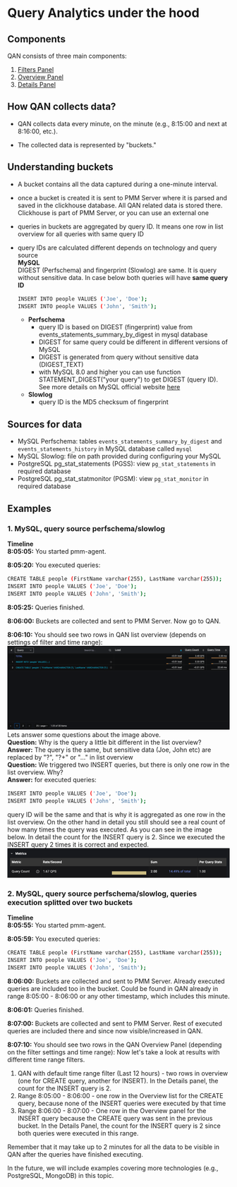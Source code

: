 # Query Analytics under the hood

## Components
QAN consists of three main components:
1. [Filters Panel](../get-started/./query-analytics.md#filters-panel)
2. [Overview Panel](../get-started./query-analytics.md#overview-panel)
3. [Details Panel](../get-started./query-analytics.md#details-panel)

## How QAN collects data?
- QAN collects data every minute, on the minute (e.g., 8:15:00 and next at 8:16:00, etc.).

- The collected data is represented by "buckets."

## Understanding buckets
- A bucket contains all the data captured during a one-minute interval.

- once a bucket is created it is sent to PMM Server where it is parsed and saved in the clickhouse database. All QAN related data is stored there. Clickhouse is part of PMM Server, or you can use an external one
- queries in buckets are aggregated by query ID. It means one row in list overview for all queries with same query ID
- query IDs are calculated different depends on technology and query source  
**MySQL**   
DIGEST (Perfschema) and fingerprint (Slowlog) are same. It is query without sensitive data. In case below both queries will have **same query ID**  
    ```sh
    INSERT INTO people VALUES ('Joe', 'Doe'); 
    INSERT INTO people VALUES ('John', 'Smith'); 
    ``` 
    - **Perfschema** 
        - query ID is based on DIGEST (fingerprint) value from events_statements_summary_by_digest in mysql database 
        - DIGEST for same query could be different in different versions of MySQL 
        - DIGEST is generated from query without sensitive data (DIGEST_TEXT)
        - with MySQL 8.0 and higher you can use function STATEMENT_DIGEST("your query") to get DIGEST (query ID). See more details on MySQL official website [here](https://dev.mysql.com/doc/refman/8.0/en/encryption-functions.html#function_statement-digest "MySQL Perfschema digest details") 
    - **Slowlog** 
        - query ID is the MD5 checksum of fingerprint

## Sources for data
- MySQL Perfschema: tables `events_statements_summary_by_digest` and `events_statements_history` in MySQL database called `mysql`
- MySQL Slowlog: file on path provided during configuring your MySQL
- PostgreSQL pg_stat_statements (PGSS): view `pg_stat_statements` in required database
- PostgreSQL pg_stat_statmonitor (PGSM): view `pg_stat_monitor` in required database

## Examples
### 1. MySQL, query source perfschema/slowlog
**Timeline**   
**8:05:05:** You started pmm-agent.

**8:05:20:** You executed queries:
```sh 
CREATE TABLE people (FirstName varchar(255), LastName varchar(255));
INSERT INTO people VALUES ('Joe', 'Doe');
INSERT INTO people VALUES ('John', 'Smith');
```
**8:05:25:** Queries finished.

**8:06:00:** Buckets are collected and sent to PMM Server. Now go to QAN.

**8:06:10:** You should see two rows in QAN list overview (depends on settings of filter and time range):
![QAN MySQL Example 1 List Overview](../_images/PMM_Query_Analytics_Example1_Overview.png) 
Lets answer some questions about the image above.   
**Question:** Why is the query a little bit different in the list overview?   
**Answer:** The query is the same, but sensitive data (Joe, John etc) are replaced by "?", "?+" or "..." in list overview  
**Question:** We triggered two INSERT queries, but there is only one row in the list overview. Why?   
**Answer:** for executed queries: 
```sh 
INSERT INTO people VALUES ('Joe', 'Doe');
INSERT INTO people VALUES ('John', 'Smith');
``` 
query ID will be the same and that is why it is aggregated as one row in the list overview. On the other hand in detail you still should see a real count of how many times the query was executed. As you can see in the image below. In detail the count for the INSERT query is 2. Since we executed the INSERT query 2 times it is correct and expected. 
![QAN MySQL Example 1 Details](../_images/PMM_Query_Analytics_Example1_Details.png)

### 2. MySQL, query source perfschema/slowlog, queries execution splitted over two buckets
**Timeline**   
**8:05:55:** You started pmm-agent. 

**8:05:59:** You executed queries: 
```sh
CREATE TABLE people (FirstName varchar(255), LastName varchar(255));
INSERT INTO people VALUES ('Joe', 'Doe');
INSERT INTO people VALUES ('John', 'Smith'); 
``` 
**8:06:00:** Buckets are collected and sent to PMM Server. Already executed queries are included too in the bucket. Could be found in QAN already in range 8:05:00 - 8:06:00 or any other timestamp, which includes this minute.

**8:06:01:** Queries finished.

**8:07:00:** Buckets are collected and sent to PMM Server. Rest of executed queries are included there and since now visible/increased in QAN.

**8:07:10:** You should see two rows in the QAN Overview Panel (depending on the filter settings and time range):
Now let's take a look at results with different time range filters.
1. QAN with default time range filter (Last 12 hours) - two rows in overview (one for CREATE query, another for INSERT). In the Details panel, the count for the INSERT query is 2.
2. Range 8:05:00 - 8:06:00 - one row in the Overview list for the CREATE query, because none of the INSERT queries were executed by that time
3. Range 8:06:00 - 8:07:00 - One row in the Overview panel for the INSERT query because the CREATE query was sent in the previous bucket.
In the Details Panel, the count for the INSERT query is 2 since both queries were executed in this range.

Remember that it may take up to 2 minutes for all the data to be visible in QAN after the queries have finished executing.

In the future, we will include examples covering more technologies (e.g., PostgreSQL, MongoDB) in this topic.